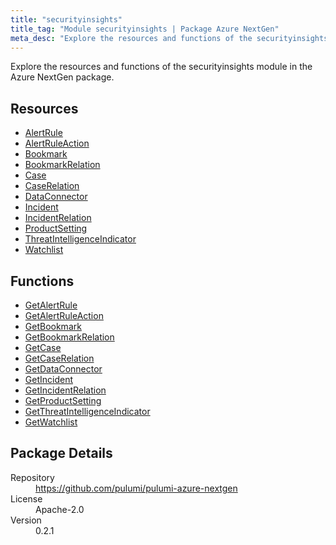 ```yaml
---
title: "securityinsights"
title_tag: "Module securityinsights | Package Azure NextGen"
meta_desc: "Explore the resources and functions of the securityinsights module in the Azure NextGen package."
---
```


<!-- WARNING: this file was generated by Pulumi Docs Generator. -->
<!-- Do not edit by hand unless you're certain you know what you are doing! -->

Explore the resources and functions of the securityinsights module in the Azure NextGen package.

<h2 id="resources">Resources</h2>
<ul class="api">
    <li><a href="alertrule" title="AlertRule"><span class="symbol resource"></span>AlertRule</a></li>
    <li><a href="alertruleaction" title="AlertRuleAction"><span class="symbol resource"></span>AlertRuleAction</a></li>
    <li><a href="bookmark" title="Bookmark"><span class="symbol resource"></span>Bookmark</a></li>
    <li><a href="bookmarkrelation" title="BookmarkRelation"><span class="symbol resource"></span>BookmarkRelation</a></li>
    <li><a href="case" title="Case"><span class="symbol resource"></span>Case</a></li>
    <li><a href="caserelation" title="CaseRelation"><span class="symbol resource"></span>CaseRelation</a></li>
    <li><a href="dataconnector" title="DataConnector"><span class="symbol resource"></span>DataConnector</a></li>
    <li><a href="incident" title="Incident"><span class="symbol resource"></span>Incident</a></li>
    <li><a href="incidentrelation" title="IncidentRelation"><span class="symbol resource"></span>IncidentRelation</a></li>
    <li><a href="productsetting" title="ProductSetting"><span class="symbol resource"></span>ProductSetting</a></li>
    <li><a href="threatintelligenceindicator" title="ThreatIntelligenceIndicator"><span class="symbol resource"></span>ThreatIntelligenceIndicator</a></li>
    <li><a href="watchlist" title="Watchlist"><span class="symbol resource"></span>Watchlist</a></li>
</ul>

<h2 id="functions">Functions</h2>
<ul class="api">
    <li><a href="getalertrule" title="GetAlertRule"><span class="symbol function"></span>GetAlertRule</a></li>
    <li><a href="getalertruleaction" title="GetAlertRuleAction"><span class="symbol function"></span>GetAlertRuleAction</a></li>
    <li><a href="getbookmark" title="GetBookmark"><span class="symbol function"></span>GetBookmark</a></li>
    <li><a href="getbookmarkrelation" title="GetBookmarkRelation"><span class="symbol function"></span>GetBookmarkRelation</a></li>
    <li><a href="getcase" title="GetCase"><span class="symbol function"></span>GetCase</a></li>
    <li><a href="getcaserelation" title="GetCaseRelation"><span class="symbol function"></span>GetCaseRelation</a></li>
    <li><a href="getdataconnector" title="GetDataConnector"><span class="symbol function"></span>GetDataConnector</a></li>
    <li><a href="getincident" title="GetIncident"><span class="symbol function"></span>GetIncident</a></li>
    <li><a href="getincidentrelation" title="GetIncidentRelation"><span class="symbol function"></span>GetIncidentRelation</a></li>
    <li><a href="getproductsetting" title="GetProductSetting"><span class="symbol function"></span>GetProductSetting</a></li>
    <li><a href="getthreatintelligenceindicator" title="GetThreatIntelligenceIndicator"><span class="symbol function"></span>GetThreatIntelligenceIndicator</a></li>
    <li><a href="getwatchlist" title="GetWatchlist"><span class="symbol function"></span>GetWatchlist</a></li>
</ul>

<h2 id="package-details">Package Details</h2>
<dl class="package-details">
	<dt>Repository</dt>
	<dd><a href="https://github.com/pulumi/pulumi-azure-nextgen">https://github.com/pulumi/pulumi-azure-nextgen</a></dd>
	<dt>License</dt>
	<dd>Apache-2.0</dd>
	<dt>Version</dt>
	<dd>0.2.1</dd>
</dl>




